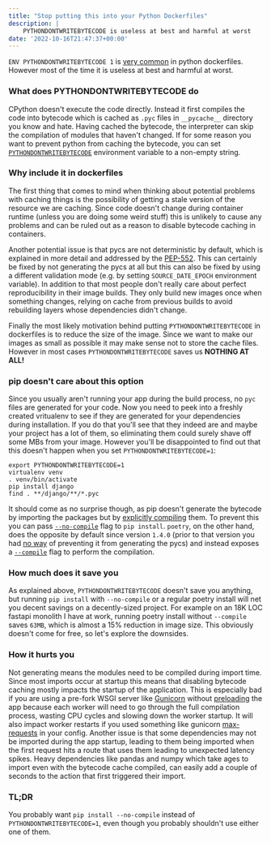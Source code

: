 ```yaml
---
title: "Stop putting this into your Python Dockerfiles"
description: |
    PYTHONDONTWRITEBYTECODE is useless at best and harmful at worst
date: '2022-10-16T21:47:37+00:00'
---
```


`ENV PYTHONDONTWRITEBYTECODE 1` is [very common](https://github.com/search?l=Dockerfile&q=%22ENV+PYTHONDONTWRITEBYTECODE+1%22&type=Code)
in python dockerfiles. However most of the time it is useless at best and harmful at worst.

### What does PYTHONDONTWRITEBYTECODE do

CPython doesn't execute the code directly. Instead it first compiles the code into
bytecode which is cached as `.pyc` files in `__pycache__` directory you know and hate.
Having cached the bytecode, the interpreter can skip the compilation of modules
that haven't changed. If for some reason you want to prevent python from caching
the bytecode, you can set [`PYTHONDONTWRITEBYTECODE`](https://docs.python.org/3/using/cmdline.html#envvar-PYTHONDONTWRITEBYTECODE)
environment variable to a non-empty string.

### Why include it in dockerfiles

The first thing that comes to mind when thinking about potential problems with
caching things is the possibility of getting a stale version of the resource we
are caching. Since code doesn't change during container runtime (unless you are
doing some weird stuff) this is unlikely to cause any problems and can be ruled
out as a reason to disable bytecode caching in containers.

Another potential issue is that pycs are not deterministic by default, which is
explained in more detail and addressed by the [PEP-552](https://peps.python.org/pep-0552/).
This can certainly be fixed by not generating the pycs at all but this can also be
fixed by using a different validation mode (e.g. by setting `SOURCE_DATE_EPOCH`
environment variable). In addition to that most people don't really care about
perfect reproducibility in their image builds. They only build new images once
when something changes, relying on cache from previous builds to avoid rebuilding
layers whose dependencies didn't change.

Finally the most likely motivation behind putting `PYTHONDONTWRITEBYTECODE` in
dockerfiles is to reduce the size of the image. Since we want to make our images
as small as possible it may make sense not to store the cache files.
However in most cases `PYTHONDONTWRITEBYTECODE` saves us **NOTHING AT ALL!**

### pip doesn't care about this option

Since you usually aren't running your app during the build process, no `pyc` files are
generated for your code. Now you need to peek into a freshly created vritualenv
to see if they are generated for your dependencies during installation. If you
do that you'll see that they indeed are and maybe your project has a lot of them,
so eliminating them could surely shave off some MBs from your image. However you'll
be disappointed to find out that this doesn't happen when you set `PYTHONDONTWRITEBYTECODE=1`:

```shell
export PYTHONDONTWRITEBYTECODE=1
virtualenv venv
. venv/bin/activate
pip install django
find . **/django/**/*.pyc
```

It should come as no surprise though, as pip doesn't generate the bytecode by importing the
packages but by [explicitly compiling](https://github.com/pypa/pip/blob/a8ba0eec6ac3c1f6cf23f1e2e4c64954bd7a08ed/src/pip/_internal/operations/install/wheel.py#L615)
them. To prevent this you can pass [`--no-compile`](https://pip.pypa.io/en/stable/cli/pip_install/#cmdoption-no-compile)
flag to `pip install`. `poetry`, on the other hand, does the opposite by default
since version `1.4.0` (prior to that version you had [no way](https://github.com/python-poetry/poetry/issues/2288)
of preventing it from generating the pycs) and instead exposes a [`--compile`](https://python-poetry.org/docs/cli/#options-2)
flag to perform the compilation.

### How much does it save you

As explained above, `PYTHONDONTWRITEBYTECODE` doesn't save you anything, but
running `pip install` with `--no-compile` or a regular poetry install will net
you decent savings on a decently-sized project. For example on an 18K LOC fastapi
monolith I have at work, running poetry install without `--compile` saves `63MB`,
which is almost a 15% reduction in image size. This obviously doesn't come for
free, so let's explore the downsides.

### How it hurts you

Not generating means the modules need to be compiled during import time.
Since most imports occur at startup this means that disabling bytecode caching
mostly impacts the startup of the application. This is especially bad if you are
using a pre-fork WSGI server like [Gunicorn](https://gunicorn.org/) without [preloading](https://docs.gunicorn.org/en/stable/settings.html#preload-app)
the app because each worker will need to go through the full compilation process,
wasting CPU cycles and slowing down the worker startup. It will also impact worker
restarts if you used something like gunicorn [max-requests](https://docs.gunicorn.org/en/stable/settings.html#max-requests)
in your config. Another issue is that some dependencies may not be imported during
the app startup, leading to them being imported when the first request hits a route
that uses them leading to unexpected latency spikes. Heavy dependencies like
pandas and numpy which take ages to import even with the bytecode cache compiled,
can easily add a couple of seconds to the action that first triggered their import.

### TL;DR

You probably want `pip install --no-compile` instead of  `PYTHONDONTWRITEBYTECODE=1`,
even though you probably shouldn't use either one of them.
